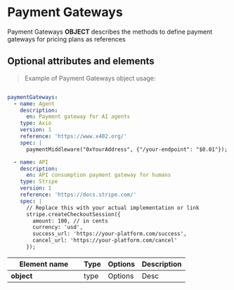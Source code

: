 # Payment Gateways

Payment Gateways **OBJECT** describes the methods to define payment gateways for pricing plans as references

## Optional attributes and elements

> Example of Payment Gateways object usage:

```yml

paymentGateways:
  - name: Agent
    description:
      en: Payment gateway for AI agents
    type: Axio
    version: 1
    reference: 'https://www.x402.org/'
    spec: |
      paymentMiddleware("0xYourAddress", {"/your-endpoint": "$0.01"});

  - name: API
    description:
      en: API consumption payment gateway for humans
    type: Stripe
    version: 1
    reference: 'https://docs.stripe.com/'
    spec: |
      // Replace this with your actual implementation or link
      stripe.createCheckoutSession({
        amount: 100, // in cents
        currency: 'usd',
        success_url: 'https://your-platform.com/success',
        cancel_url: 'https://your-platform.com/cancel'
      });

```

| <div style="width:150px">Element name</div>   | Type  | Options  | Description  |
|---|---|---|---|
| **object** | type | Options | Desc |
